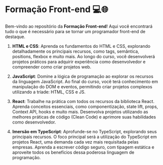 # Formação Front-end 💻🌐

Bem-vindo ao repositório da **Formação Front-end**! Aqui você encontrará tudo o que é necessário para se tornar um programador front-end de destaque.

1. **HTML e CSS**: Aprenda os fundamentos do HTML e CSS, explorando detalhadamente os principais recursos, como tags, semântica, positions, flexbox e muito mais. Ao longo do curso, você desenvolverá projetos práticos para adquirir experiência como desenvolvedor e compreender como criar projetos web.

2. **JavaScript**: Domine a lógica de programação ao explorar os recursos da linguagem JavaScript. Ao final do curso, você terá conhecimento em manipulação do DOM e eventos, permitindo criar projetos complexos utilizando a tríade: HTML, CSS e JS.

3. **React**: Trabalhe na prática com todos os recursos da biblioteca React. Aprenda conceitos essenciais, como componentização, state lift, props, Context API, hooks e muito mais. Desenvolva projetos utilizando as melhores práticas de código (Clean Code) e aprimore suas habilidades como desenvolvedor.

4. **Imersão em TypeScript**: Aprofunde-se no TypeScript, explorando seus principais recursos. O foco principal será a utilização do TypeScript em projetos React, uma demanda cada vez mais requisitada pelas empresas. Aprenda a escrever código seguro, com tipagem estática e aproveite todos os benefícios dessa poderosa linguagem de programação.
